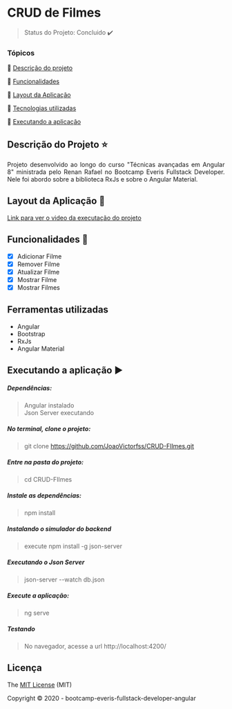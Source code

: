 # CRUD de Filmes
> Status do Projeto: Concluido :heavy_check_mark:

### Tópicos 

:small_blue_diamond: [Descrição do projeto](#descrição-do-projeto-star)

:small_blue_diamond: [Funcionalidades](#funcionalidades-checkered_flag)

:small_blue_diamond: [Layout da Aplicação](#layout-da-aplicação-dash)

:small_blue_diamond: [Tecnologias utilizadas](#tecnologias-utilizadas)

:small_blue_diamond: [Executando a aplicação](#executando-a-aplicação-arrow_forward)

## Descrição do Projeto :star:
<p align="justify"> 
  Projeto desenvolvido ao longo do curso "Técnicas avançadas em Angular 8" ministrada pelo  Renan Rafael no Bootcamp Everis Fullstack Developer. Nele foi abordo sobre a biblioteca RxJs e sobre o Angular Material.
</p>


## Layout da Aplicação 🎨 

<a href="https://drive.google.com/file/d/1I6M3t0hzd185M0n_WVagXXYPjtrQKw-G/view?usp=sharing"> Link para ver o video da executação do projeto </a>


## Funcionalidades :checkered_flag:
- [X] Adicionar Filme
- [X] Remover Filme
- [X] Atualizar Filme
- [X] Mostrar Filme
- [X] Mostrar Filmes

## Ferramentas utilizadas
  - Angular
  - Bootstrap
  - RxJs
  - Angular Material

## Executando a aplicação :arrow_forward:
  ##### Dependências:
  > Angular instalado<br>
  > Json Server executando
  ##### No terminal, clone o projeto:
   > git clone https://github.com/JoaoVictorfss/CRUD-FIlmes.git
  
  ##### Entre na pasta do projeto:
   > cd CRUD-FIlmes

  ##### Instale as dependências:
   > npm install
 
  ##### Instalando o simulador do backend
  >  execute npm install -g json-server
  
  ##### Executando o Json Server
  >  json-server --watch db.json
  
  ##### Execute a aplicação:
   > ng serve
  
  ##### Testando
  > No navegador, acesse a url http://localhost:4200/
  
  ## Licença 
  The [MIT License]() (MIT)

  Copyright :copyright: 2020 - bootcamp-everis-fullstack-developer-angular
